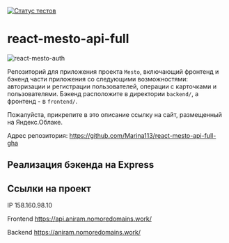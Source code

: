 [![Статус тестов](../../actions/workflows/tests.yml/badge.svg)](../../actions/workflows/tests.yml)

# react-mesto-api-full
![react-mesto-auth](https://github.com/Marina113/react-mesto-api-full-gha/assets/117686062/f0aa8f9c-9dec-4f0b-a116-345a08638482)


  Репозиторий для приложения проекта `Mesto`, включающий фронтенд и бэкенд части приложения со следующими возможностями: авторизации и регистрации пользователей, операции с карточками и пользователями. Бэкенд расположите в директории `backend/`, а фронтенд - в `frontend/`. 
  
Пожалуйста, прикрепите в это описание ссылку на сайт, размещенный на Яндекс.Облаке.

Адрес репозитория: https://github.com/Marina113/react-mesto-api-full-gha

## Реализация бэкенда на Express

## Ссылки на проект

IP 158.160.98.10

Frontend https://api.aniram.nomoredomains.work/

Backend https://aniram.nomoredomains.work/
